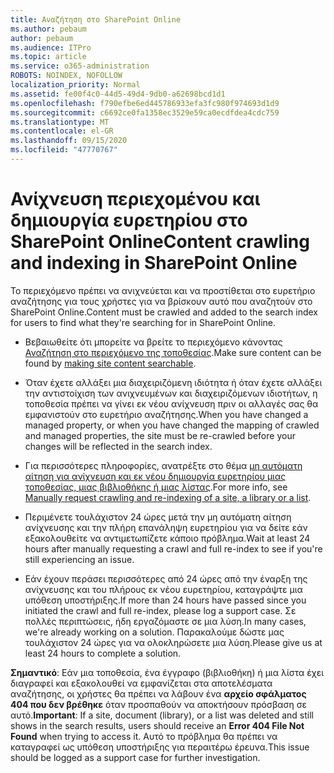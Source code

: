 ```yaml
---
title: Αναζήτηση στο SharePoint Online
ms.author: pebaum
author: pebaum
ms.audience: ITPro
ms.topic: article
ms.service: o365-administration
ROBOTS: NOINDEX, NOFOLLOW
localization_priority: Normal
ms.assetid: fe00f4c0-44d5-49d4-9db0-a62698bcd1d1
ms.openlocfilehash: f790efbe6ed445786933efa3fc980f974693d1d9
ms.sourcegitcommit: c6692ce0fa1358ec3529e59ca0ecdfdea4cdc759
ms.translationtype: MT
ms.contentlocale: el-GR
ms.lasthandoff: 09/15/2020
ms.locfileid: "47770767"
---
```

# <a name="content-crawling-and-indexing-in-sharepoint-online"></a><span data-ttu-id="6bd44-102">Ανίχνευση περιεχομένου και δημιουργία ευρετηρίου στο SharePoint Online</span><span class="sxs-lookup"><span data-stu-id="6bd44-102">Content crawling and indexing in SharePoint Online</span></span>

<span data-ttu-id="6bd44-103">Το περιεχόμενο πρέπει να ανιχνεύεται και να προστίθεται στο ευρετήριο αναζήτησης για τους χρήστες για να βρίσκουν αυτό που αναζητούν στο SharePoint Online.</span><span class="sxs-lookup"><span data-stu-id="6bd44-103">Content must be crawled and added to the search index for users to find what they're searching for in SharePoint Online.</span></span>

- <span data-ttu-id="6bd44-104">Βεβαιωθείτε ότι μπορείτε να βρείτε το περιεχόμενο κάνοντας [Αναζήτηση στο περιεχόμενο της τοποθεσίας](https://docs.microsoft.com/sharepoint/make-site-content-searchable).</span><span class="sxs-lookup"><span data-stu-id="6bd44-104">Make sure content can be found by [making site content searchable](https://docs.microsoft.com/sharepoint/make-site-content-searchable).</span></span>

- <span data-ttu-id="6bd44-105">Όταν έχετε αλλάξει μια διαχειριζόμενη ιδιότητα ή όταν έχετε αλλάξει την αντιστοίχιση των ανιχνευμένων και διαχειριζόμενων ιδιοτήτων, η τοποθεσία πρέπει να γίνει εκ νέου ανίχνευση πριν οι αλλαγές σας θα εμφανιστούν στο ευρετήριο αναζήτησης.</span><span class="sxs-lookup"><span data-stu-id="6bd44-105">When you have changed a managed property, or when you have changed the mapping of crawled and managed properties, the site must be re-crawled before your changes will be reflected in the search index.</span></span>

- <span data-ttu-id="6bd44-106">Για περισσότερες πληροφορίες, ανατρέξτε στο θέμα [μη αυτόματη αίτηση για ανίχνευση και εκ νέου δημιουργία ευρετηρίου μιας τοποθεσίας, μιας βιβλιοθήκης ή μιας λίστας](https://docs.microsoft.com/sharepoint/crawl-site-content).</span><span class="sxs-lookup"><span data-stu-id="6bd44-106">For more info, see [Manually request crawling and re-indexing of a site, a library or a list](https://docs.microsoft.com/sharepoint/crawl-site-content).</span></span>

- <span data-ttu-id="6bd44-107">Περιμένετε τουλάχιστον 24 ώρες μετά την μη αυτόματη αίτηση ανίχνευσης και την πλήρη επανάληψη ευρετηρίου για να δείτε εάν εξακολουθείτε να αντιμετωπίζετε κάποιο πρόβλημα.</span><span class="sxs-lookup"><span data-stu-id="6bd44-107">Wait at least 24 hours after manually requesting a crawl and full re-index to see if you're still experiencing an issue.</span></span>

- <span data-ttu-id="6bd44-108">Εάν έχουν περάσει περισσότερες από 24 ώρες από την έναρξη της ανίχνευσης και του πλήρους εκ νέου ευρετηρίου, καταγράψτε μια υπόθεση υποστήριξης.</span><span class="sxs-lookup"><span data-stu-id="6bd44-108">If more than 24 hours have passed since you initiated the crawl and full re-index, please log a support case.</span></span> <span data-ttu-id="6bd44-109">Σε πολλές περιπτώσεις, ήδη εργαζόμαστε σε μια λύση.</span><span class="sxs-lookup"><span data-stu-id="6bd44-109">In many cases, we're already working on a solution.</span></span> <span data-ttu-id="6bd44-110">Παρακαλούμε δώστε μας τουλάχιστον 24 ώρες για να ολοκληρώσετε μια λύση.</span><span class="sxs-lookup"><span data-stu-id="6bd44-110">Please give us at least 24 hours to complete a solution.</span></span>

<span data-ttu-id="6bd44-111">**Σημαντικό**: Εάν μια τοποθεσία, ένα έγγραφο (βιβλιοθήκη) ή μια λίστα έχει διαγραφεί και εξακολουθεί να εμφανίζεται στα αποτελέσματα αναζήτησης, οι χρήστες θα πρέπει να λάβουν ένα **αρχείο σφάλματος 404 που δεν βρέθηκε** όταν προσπαθούν να αποκτήσουν πρόσβαση σε αυτό.</span><span class="sxs-lookup"><span data-stu-id="6bd44-111">**Important**: If a site, document (library), or a list was deleted and still shows in the search results, users should receive an **Error 404 File Not Found** when trying to access it.</span></span> <span data-ttu-id="6bd44-112">Αυτό το πρόβλημα θα πρέπει να καταγραφεί ως υπόθεση υποστήριξης για περαιτέρω έρευνα.</span><span class="sxs-lookup"><span data-stu-id="6bd44-112">This issue should be logged as a support case for further investigation.</span></span>



